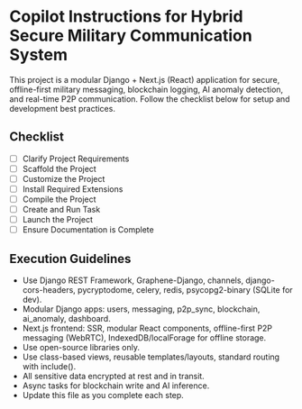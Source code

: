 # Copilot Instructions for Hybrid Secure Military Communication System

This project is a modular Django + Next.js (React) application for secure, offline-first military messaging, blockchain logging, AI anomaly detection, and real-time P2P communication. Follow the checklist below for setup and development best practices.

## Checklist
- [ ] Clarify Project Requirements
- [ ] Scaffold the Project
- [ ] Customize the Project
- [ ] Install Required Extensions
- [ ] Compile the Project
- [ ] Create and Run Task
- [ ] Launch the Project
- [ ] Ensure Documentation is Complete

## Execution Guidelines
- Use Django REST Framework, Graphene-Django, channels, django-cors-headers, pycryptodome, celery, redis, psycopg2-binary (SQLite for dev).
- Modular Django apps: users, messaging, p2p_sync, blockchain, ai_anomaly, dashboard.
- Next.js frontend: SSR, modular React components, offline-first P2P messaging (WebRTC), IndexedDB/localForage for offline storage.
- Use open-source libraries only.
- Use class-based views, reusable templates/layouts, standard routing with include().
- All sensitive data encrypted at rest and in transit.
- Async tasks for blockchain write and AI inference.
- Update this file as you complete each step.

